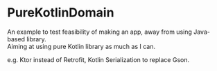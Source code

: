 # PureKotlinDomain
An example to test feasibility of making an app, away from using Java-based library.  
Aiming at using pure Kotlin library as much as I can.   

e.g. Ktor instead of Retrofit, Kotlin Serialization to replace Gson.
